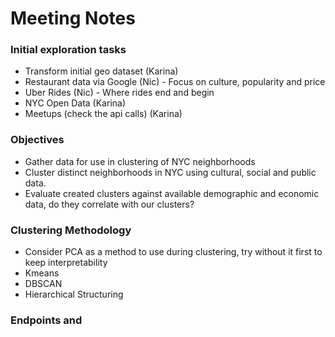 # Meeting Notes

### Initial exploration tasks
- Transform initial geo dataset (Karina)
- Restaurant data via Google (Nic) - Focus on culture, popularity and price
- Uber Rides (Nic) - Where rides end and begin
- NYC Open Data (Karina)
- Meetups (check the api calls) (Karina)

### Objectives
- Gather data for use in clustering of NYC neighborhoods
- Cluster distinct neighborhoods in NYC using cultural, social and public data.
- Evaluate created clusters against available demographic and economic data, do they correlate with our clusters?

### Clustering Methodology
- Consider PCA as a method to use during clustering, try without it first to keep interpretability
- Kmeans
- DBSCAN
- Hierarchical Structuring

### Endpoints and 